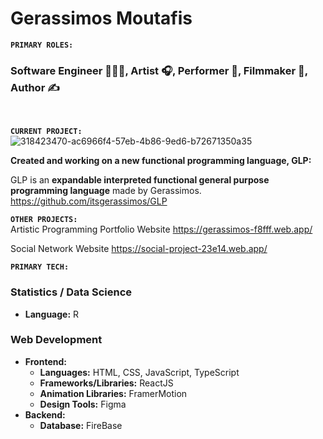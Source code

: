 
# Gerassimos Moutafis

**`PRIMARY ROLES:`**  
### Software Engineer 👨🏻‍💻, Artist 🎧, Performer 🎤, Filmmaker 🎥, Author ✍

<br/>

**`CURRENT PROJECT:`**  
![318423470-ac6966f4-57eb-4b86-9ed6-b72671350a35](https://github.com/itsgerassimos/itsgerassimos/assets/136891956/19f0cc51-0164-4385-8c40-0645f07d478d)

**Created and working on a new functional programming language, GLP:**

GLP is an **expandable interpreted functional general purpose programming language** made by Gerassimos.
https://github.com/itsgerassimos/GLP

**`OTHER PROJECTS:`**  
Artistic Programming  Portfolio Website
https://gerassimos-f8fff.web.app/

Social Network Website
https://social-project-23e14.web.app/

**`PRIMARY TECH:`**  
### Statistics / Data Science
- **Language:** R

### Web Development
- **Frontend:**
  - **Languages:** HTML, CSS, JavaScript, TypeScript
  - **Frameworks/Libraries:** ReactJS
  - **Animation Libraries:** FramerMotion
  - **Design Tools:** Figma
- **Backend:**
  - **Database:** FireBase

